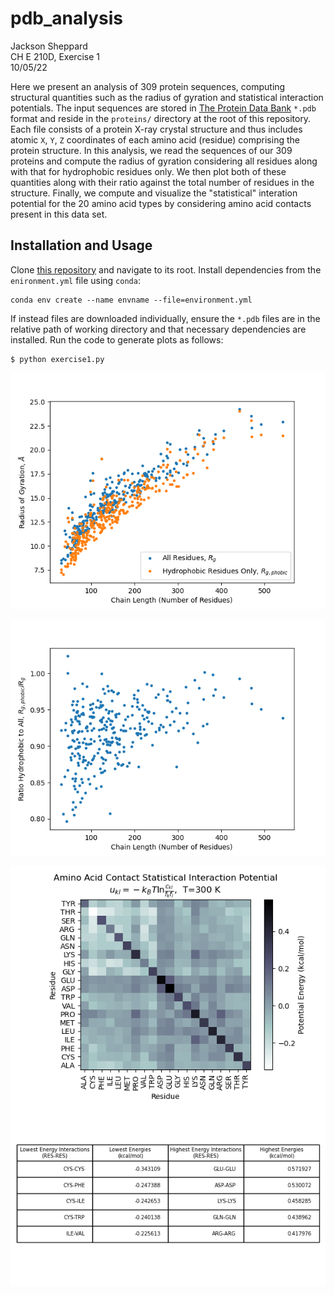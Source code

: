 # pdb_analysis

Jackson Sheppard\
CH E 210D, Exercise 1\
10/05/22

Here we present an analysis of 309 protein sequences, computing structural
quantities such as the radius of gyration and statistical interaction
potentials. The input sequences are stored in
[The Protein Data Bank](https://www.rcsb.org/) `*.pdb` format and reside in the
`proteins/` directory at the root of this repository. Each file consists of
a protein X-ray crystal structure and thus includes atomic `X`, `Y`, `Z`
coordinates of each amino acid (residue) comprising the protein structure. In
this analysis, we read the sequences of our 309 proteins and compute the
radius of gyration considering all residues along with that for hydrophobic
residues only. We then plot both of these quantities along with their ratio
against the total number of residues in the structure. Finally, we compute and
visualize the "statistical" interation potential for the 20 amino acid types
by considering amino acid contacts present in this data set.

## Installation and Usage
Clone [this repository](https://github.com/jsheppard95/pdb_analysis) and
navigate to its root. Install dependencies from the `enironment.yml` file
using `conda`:

```
conda env create --name envname --file=environment.yml
```

If instead files are downloaded individually, ensure the `*.pdb` files are in
the relative path of working directory and that necessary dependencies are
installed. Run the code to generate plots as follows:

```
$ python exercise1.py
```

![Rg_length](output/Rg_length.png)

![Rg_ratio_length](output/Rg_ratio_length.png)

![contact_potential](output/contact_potential.png)